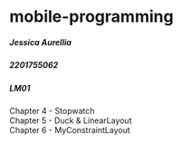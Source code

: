 # mobile-programming
##### Jessica Aurellia
##### 2201755062
##### LM01

Chapter 4 - Stopwatch
<br> Chapter 5 - Duck & LinearLayout 
<br> Chapter 6 - MyConstraintLayout
 

